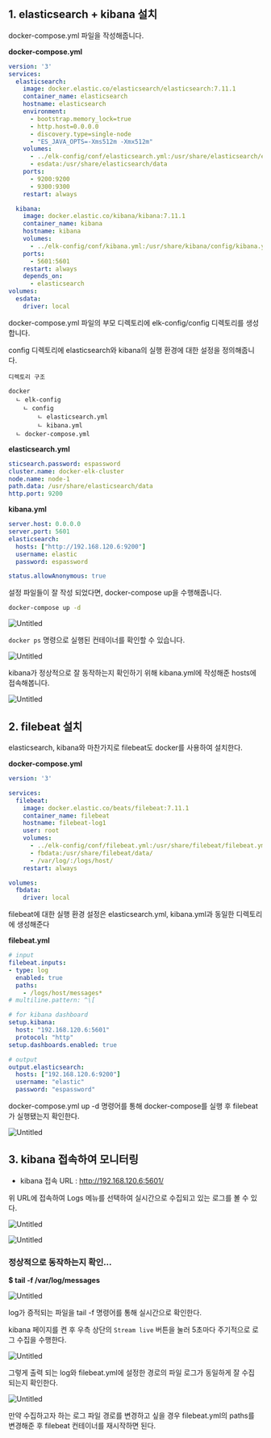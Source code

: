 ## 1. elasticsearch + kibana 설치

docker-compose.yml 파일을 작성해줍니다.

**docker-compose.yml**

```yaml
version: '3'
services:
  elasticsearch:
    image: docker.elastic.co/elasticsearch/elasticsearch:7.11.1
    container_name: elasticsearch
    hostname: elasticsearch
    environment:
      - bootstrap.memory_lock=true
      - http.host=0.0.0.0
      - discovery.type=single-node
      - "ES_JAVA_OPTS=-Xms512m -Xmx512m"
    volumes:
      - ../elk-config/conf/elasticsearch.yml:/usr/share/elasticsearch/elasticsearch.yml:ro
      - esdata:/usr/share/elasticsearch/data
    ports:
      - 9200:9200
      - 9300:9300
    restart: always

  kibana:
    image: docker.elastic.co/kibana/kibana:7.11.1
    container_name: kibana
    hostname: kibana
    volumes:
      - ../elk-config/conf/kibana.yml:/usr/share/kibana/config/kibana.yml:ro
    ports:
      - 5601:5601
    restart: always
    depends_on:
      - elasticsearch
volumes:
  esdata:
    driver: local
```

docker-compose.yml 파일의 부모 디렉토리에 elk-config/config 디렉토리를 생성합니다.

config 디렉토리에 elasticsearch와 kibana의 실행 환경에 대한 설정을 정의해줍니다.

```
디렉토리 구조

docker
  ㄴ elk-config
    ㄴ config
        ㄴ elasticsearch.yml
        ㄴ kibana.yml
  ㄴ docker-compose.yml
```

**elasticsearch.yml**

```yaml
sticsearch.password: espassword
cluster.name: docker-elk-cluster
node.name: node-1
path.data: /usr/share/elasticsearch/data
http.port: 9200
```

**kibana.yml**

```yaml
server.host: 0.0.0.0
server.port: 5601
elasticsearch:
  hosts: ["http://192.168.120.6:9200"]
  username: elastic
  password: espassword

status.allowAnonymous: true
```

설정 파일들이 잘 작성 되었다면, docker-compose up을 수행해줍니다.

```bash
docker-compose up -d
```

![Untitled](https://s3.us-west-2.amazonaws.com/secure.notion-static.com/2027bd2b-dd06-4886-9c38-e44b81d2d311/Untitled.png?X-Amz-Algorithm=AWS4-HMAC-SHA256&X-Amz-Content-Sha256=UNSIGNED-PAYLOAD&X-Amz-Credential=AKIAT73L2G45EIPT3X45%2F20211206%2Fus-west-2%2Fs3%2Faws4_request&X-Amz-Date=20211206T064514Z&X-Amz-Expires=86400&X-Amz-Signature=fc515309e855b95b94caf05fed9253c87a97df8318e74453649295b2e51e4c7b&X-Amz-SignedHeaders=host&response-content-disposition=filename%20%3D%22Untitled.png%22&x-id=GetObject)

`docker ps` 명령으로 실행된 컨테이너를 확인할 수 있습니다.

![Untitled](https://s3.us-west-2.amazonaws.com/secure.notion-static.com/7b2b4020-8fa7-4dc6-a436-5f25e4ac11e6/Untitled.png?X-Amz-Algorithm=AWS4-HMAC-SHA256&X-Amz-Content-Sha256=UNSIGNED-PAYLOAD&X-Amz-Credential=AKIAT73L2G45EIPT3X45%2F20211206%2Fus-west-2%2Fs3%2Faws4_request&X-Amz-Date=20211206T064531Z&X-Amz-Expires=86400&X-Amz-Signature=538b50ec96e0a2282a0d034c3aab7386b8f4000e4591d0833adfc048ccf567fa&X-Amz-SignedHeaders=host&response-content-disposition=filename%20%3D%22Untitled.png%22&x-id=GetObject)

kibana가 정상적으로 잘 동작하는지 확인하기 위해 kibana.yml에 작성해준 hosts에 접속해봅니다.

![Untitled](https://s3.us-west-2.amazonaws.com/secure.notion-static.com/3768a922-066b-4737-8966-cc0852e33d23/Untitled.png?X-Amz-Algorithm=AWS4-HMAC-SHA256&X-Amz-Content-Sha256=UNSIGNED-PAYLOAD&X-Amz-Credential=AKIAT73L2G45EIPT3X45%2F20211206%2Fus-west-2%2Fs3%2Faws4_request&X-Amz-Date=20211206T064545Z&X-Amz-Expires=86400&X-Amz-Signature=8631fa5ccdebe0727c544b646b6f759ed3f607529eace518b46ce777bc011790&X-Amz-SignedHeaders=host&response-content-disposition=filename%20%3D%22Untitled.png%22&x-id=GetObject)

## 2. filebeat 설치

elasticsearch, kibana와 마찬가지로 filebeat도 docker를 사용하여 설치한다.

**docker-compose.yml**

```yaml
version: '3'

services:
  filebeat:
    image: docker.elastic.co/beats/filebeat:7.11.1
    container_name: filebeat
    hostname: filebeat-log1
    user: root
    volumes:
      - ../elk-config/conf/filebeat.yml:/usr/share/filebeat/filebeat.yml:ro
      - fbdata:/usr/share/filebeat/data/
      - /var/log/:/logs/host/
    restart: always

volumes:
  fbdata:
    driver: local
```

filebeat에 대한 실행 환경 설정은 elasticsearch.yml, kibana.yml과 동일한 디렉토리에 생성해준다

**filebeat.yml**

```yaml
# input
filebeat.inputs:
- type: log
  enabled: true
  paths:
    - /logs/host/messages*
# multiline.pattern: ^\[

# for kibana dashboard
setup.kibana:
  host: "192.168.120.6:5601"
  protocol: "http"
setup.dashboards.enabled: true

# output
output.elasticsearch:
  hosts: ["192.168.120.6:9200"]
  username: "elastic"
  password: "espassword"
```

docker-compose.yml up -d 명령어를 통해 docker-compose를 실행 후 filebeat가 실행됐는지 확인한다.

![Untitled](https://s3.us-west-2.amazonaws.com/secure.notion-static.com/0d4c51ab-58e3-43ff-b8a8-730910051654/Untitled.png?X-Amz-Algorithm=AWS4-HMAC-SHA256&X-Amz-Content-Sha256=UNSIGNED-PAYLOAD&X-Amz-Credential=AKIAT73L2G45EIPT3X45%2F20211206%2Fus-west-2%2Fs3%2Faws4_request&X-Amz-Date=20211206T064601Z&X-Amz-Expires=86400&X-Amz-Signature=37d1b2239f5ed2cdd2465baf37558482ef12ecf5a34aec50cb6c4a6d8593212e&X-Amz-SignedHeaders=host&response-content-disposition=filename%20%3D%22Untitled.png%22&x-id=GetObject)

## 3. kibana 접속하여 모니터링

- kibana 접속 URL : http://192.168.120.6:5601/

위 URL에 접속하여 Logs 메뉴를 선택하여 실시간으로 수집되고 있는 로그를 볼 수 있다.

![Untitled](https://s3.us-west-2.amazonaws.com/secure.notion-static.com/c55e11f3-b5d5-499a-aecb-c3b639a7d97a/Untitled.png?X-Amz-Algorithm=AWS4-HMAC-SHA256&X-Amz-Content-Sha256=UNSIGNED-PAYLOAD&X-Amz-Credential=AKIAT73L2G45EIPT3X45%2F20211206%2Fus-west-2%2Fs3%2Faws4_request&X-Amz-Date=20211206T064612Z&X-Amz-Expires=86400&X-Amz-Signature=a8bb5503450d43eea9c4f2e48d6b83ce5848cc8c7a69d6d2c6f0ec8aee105af3&X-Amz-SignedHeaders=host&response-content-disposition=filename%20%3D%22Untitled.png%22&x-id=GetObject)

![Untitled](https://s3.us-west-2.amazonaws.com/secure.notion-static.com/8ec17273-3260-4316-ad39-f513fd3328aa/Untitled.png?X-Amz-Algorithm=AWS4-HMAC-SHA256&X-Amz-Content-Sha256=UNSIGNED-PAYLOAD&X-Amz-Credential=AKIAT73L2G45EIPT3X45%2F20211206%2Fus-west-2%2Fs3%2Faws4_request&X-Amz-Date=20211206T064621Z&X-Amz-Expires=86400&X-Amz-Signature=6c7a1220aa902bb4848c18a81c6673a5f8549d9d0603e167369b7423fa40bcee&X-Amz-SignedHeaders=host&response-content-disposition=filename%20%3D%22Untitled.png%22&x-id=GetObject)

### 정상적으로 동작하는지 확인...

**$ tail -f /var/log/messages**

![Untitled](https://s3.us-west-2.amazonaws.com/secure.notion-static.com/c3676a7e-e697-4ccd-861e-7628d2ee57c8/Untitled.png?X-Amz-Algorithm=AWS4-HMAC-SHA256&X-Amz-Content-Sha256=UNSIGNED-PAYLOAD&X-Amz-Credential=AKIAT73L2G45EIPT3X45%2F20211206%2Fus-west-2%2Fs3%2Faws4_request&X-Amz-Date=20211206T064633Z&X-Amz-Expires=86400&X-Amz-Signature=6c4cad9c10454a60df525177258aa5a0310b5a49c6d5909ab6a72778830a9d21&X-Amz-SignedHeaders=host&response-content-disposition=filename%20%3D%22Untitled.png%22&x-id=GetObject)

log가 증적되는 파일을 tail -f 명령어를 통해 실시간으로 확인한다.

kibana 페이지를 켠 후 우측 상단의 `Stream live` 버튼을 눌러 5초마다 주기적으로 로그 수집을 수행한다.

![Untitled](https://s3.us-west-2.amazonaws.com/secure.notion-static.com/cd0c8240-bd3c-4094-8695-6c20ce184d07/Untitled.png?X-Amz-Algorithm=AWS4-HMAC-SHA256&X-Amz-Content-Sha256=UNSIGNED-PAYLOAD&X-Amz-Credential=AKIAT73L2G45EIPT3X45%2F20211206%2Fus-west-2%2Fs3%2Faws4_request&X-Amz-Date=20211206T064651Z&X-Amz-Expires=86400&X-Amz-Signature=a8152a23e8fc7fe7a482743cf9f508d32754a2e9c0cf2a2ecc99fc24ae77ff3f&X-Amz-SignedHeaders=host&response-content-disposition=filename%20%3D%22Untitled.png%22&x-id=GetObject)

그렇게 출력 되는 log와 filebeat.yml에 설정한 경로의 파일 로그가 동일하게 잘 수집 되는지 확인한다.

![Untitled](https://s3.us-west-2.amazonaws.com/secure.notion-static.com/6e77bfe6-e6b9-444a-b02a-e29673b1a0f8/Untitled.png?X-Amz-Algorithm=AWS4-HMAC-SHA256&X-Amz-Content-Sha256=UNSIGNED-PAYLOAD&X-Amz-Credential=AKIAT73L2G45EIPT3X45%2F20211206%2Fus-west-2%2Fs3%2Faws4_request&X-Amz-Date=20211206T064709Z&X-Amz-Expires=86400&X-Amz-Signature=e20cb32f277a213f55b86d1f437ca1994b1ffb7e778ca257f47042b048eeb278&X-Amz-SignedHeaders=host&response-content-disposition=filename%20%3D%22Untitled.png%22&x-id=GetObject)

만약 수집하고자 하는 로그 파일 경로를 변경하고 싶을 경우 filebeat.yml의 paths를 변경해준 후 filebeat 컨테이너를 재시작하면 된다.
